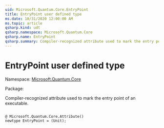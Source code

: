 ```yaml
---
uid: Microsoft.Quantum.Core.EntryPoint
title: EntryPoint user defined type
ms.date: 10/31/2020 12:00:00 AM
ms.topic: article
qsharp.kind: udt
qsharp.namespace: Microsoft.Quantum.Core
qsharp.name: EntryPoint
qsharp.summary: Compiler-recognized attribute used to mark the entry point of an executable.
---
```


# EntryPoint user defined type

Namespace: [Microsoft.Quantum.Core](xref:Microsoft.Quantum.Core)

Package: [](https://nuget.org/packages/)


Compiler-recognized attribute used to mark the entry point of an executable.

```qsharp

@ Microsoft.Quantum.Core.Attribute()
newtype EntryPoint = (Unit);
```

